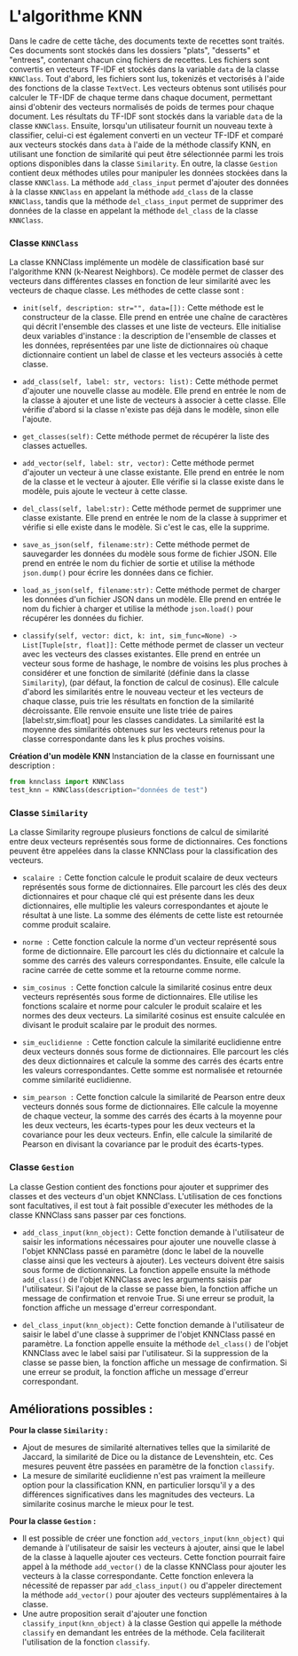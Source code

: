 # L'algorithme KNN
Dans le cadre de cette tâche, des documents texte de recettes sont traités. Ces documents sont stockés dans les dossiers "plats", "desserts" et "entrees", contenant chacun cinq fichiers de recettes. Les fichiers sont convertis en vecteurs TF-IDF et stockés dans la variable `data` de la classe `KNNClass`. Tout d'abord, les fichiers sont lus, tokenizés et vectorisés à l'aide des fonctions de la classe `TextVect`. Les vecteurs obtenus sont utilisés pour calculer le TF-IDF de chaque terme dans chaque document, permettant ainsi d'obtenir des vecteurs normalisés de poids de termes pour chaque document. Les résultats du TF-IDF sont stockés dans la variable `data` de la classe `KNNClass`. Ensuite, lorsqu'un utilisateur fournit un nouveau texte à classifier, celui-ci est également converti en un vecteur TF-IDF et comparé aux vecteurs stockés dans `data` à l'aide de la méthode classify KNN, en utilisant une fonction de similarité qui peut être sélectionnée parmi les trois options disponibles dans la classe `Similarity`.
En outre, la classe `Gestion` contient deux méthodes utiles pour manipuler les données stockées dans la classe `KNNClass`. La méthode `add_class_input` permet d'ajouter des données à la classe `KNNClass` en appelant la méthode `add_class` de la classe `KNNClass`, tandis que la méthode `del_class_input` permet de supprimer des données de la classe en appelant la méthode `del_class` de la classe `KNNClass`.







### Classe `KNNClass`
La classe KNNClass implémente un modèle de classification basé sur l'algorithme KNN (k-Nearest Neighbors). Ce modèle permet de classer des vecteurs dans différentes classes en fonction de leur similarité avec les vecteurs de chaque classe. Les méthodes de cette classe sont :

* `init(self, description: str="", data=[]):` 
Cette méthode est le constructeur de la classe. Elle prend en entrée une chaîne de caractères qui décrit l'ensemble des classes et une liste de vecteurs. Elle initialise deux variables d'instance : la description de l'ensemble de classes et les données, représentées par une liste de dictionnaires où chaque dictionnaire contient un label de classe et les vecteurs associés à cette classe.

* `add_class(self, label: str, vectors: list):`
Cette méthode permet d'ajouter une nouvelle classe au modèle. Elle prend en entrée le nom de la  classe à ajouter et une liste de vecteurs à associer à cette classe. Elle vérifie d'abord si la classe n'existe pas déjà dans le modèle, sinon elle l'ajoute.

* `get_classes(self):` 
Cette méthode permet de récupérer la liste des classes actuelles.

* `add_vector(self, label: str, vector):` 
Cette méthode permet d'ajouter un vecteur à une classe existante. Elle prend en entrée le nom de la classe et le vecteur à ajouter. Elle vérifie si la classe existe dans le modèle, puis ajoute le vecteur à cette classe.

* `del_class(self, label:str):` 
Cette méthode permet de supprimer une classe existante. Elle prend en entrée le nom de la classe à supprimer et vérifie si elle existe dans le modèle. Si c'est le cas, elle la supprime.

* `save_as_json(self, filename:str):` 
Cette méthode permet de sauvegarder les données du modèle sous forme de fichier JSON. Elle prend en entrée le nom du fichier de sortie et utilise la méthode `json.dump()` pour écrire les données dans ce fichier.

* `load_as_json(self, filename:str):` 
Cette méthode permet de charger les données d'un fichier JSON dans un modèle. Elle prend en entrée le nom du fichier à charger et utilise la méthode `json.load()` pour récupérer les données du fichier.

* `classify(self, vector: dict, k: int, sim_func=None) -> List[Tuple[str, float]]:` 
Cette méthode permet de classer un vecteur avec les vecteurs des classes existantes. Elle prend en entrée un vecteur sous forme de hashage, le nombre de voisins les plus proches à considérer et une fonction de similarité (définie dans la classe `Similarity`), (par défaut, la fonction de calcul de cosinus). Elle calcule d'abord les similarités entre le nouveau vecteur et les vecteurs de chaque classe, puis trie les résultats en fonction de la similarité décroissante. Elle renvoie ensuite une liste triée de paires [label:str,sim:float] pour les classes candidates. La similarité est la moyenne des similarités obtenues sur les vecteurs retenus pour la classe correspondante dans les k plus proches voisins.

**Création d'un modèle KNN**
Instanciation de la classe en fournissant une description :
```python
from knnclass import KNNClass
test_knn = KNNClass(description="données de test")
```



### Classe `Similarity`
La classe Similarity regroupe plusieurs fonctions de calcul de similarité entre deux vecteurs représentés sous forme de dictionnaires.
Ces fonctions peuvent être appelées dans la classe KNNClass pour la classification des vecteurs.

* `scalaire :`
Cette fonction calcule le produit scalaire de deux vecteurs représentés sous forme de dictionnaires. Elle parcourt les clés des deux dictionnaires et pour chaque clé qui est présente dans les deux dictionnaires, elle multiplie les valeurs correspondantes et ajoute le résultat à une liste. La somme des éléments de cette liste est retournée comme produit scalaire.

* `norme :`
Cette fonction calcule la norme d'un vecteur représenté sous forme de dictionnaire.  Elle parcourt les clés du dictionnaire et calcule la somme des carrés des valeurs correspondantes. Ensuite, elle calcule la racine carrée de cette somme et la retourne comme norme.

* `sim_cosinus :`
Cette fonction calcule la similarité cosinus entre deux vecteurs représentés sous forme de dictionnaires.  Elle utilise les fonctions scalaire et norme pour calculer le produit scalaire et les normes des deux vecteurs. La similarité cosinus est ensuite calculée en divisant le produit scalaire par le produit des normes.

* `sim_euclidienne :`
Cette fonction calcule la similarité euclidienne entre deux vecteurs donnés sous forme de dictionnaires. Elle parcourt les clés des deux dictionnaires et calcule la somme des carrés des écarts entre les valeurs correspondantes. Cette somme est normalisée et retournée comme similarité euclidienne.

* `sim_pearson :`
Cette fonction calcule la similarité de Pearson entre deux vecteurs donnés sous forme de dictionnaires. Elle calcule la moyenne de chaque vecteur, la somme des carrés des écarts à la moyenne pour les deux vecteurs, les écarts-types pour les deux vecteurs et la covariance pour les deux vecteurs. Enfin, elle calcule la similarité de Pearson en divisant la covariance par le produit des écarts-types.













### Classe `Gestion`
La classe Gestion contient des fonctions pour ajouter et supprimer des classes et des vecteurs d'un objet KNNClass. L'utilisation de ces fonctions sont facultatives, il est tout à fait possible d'executer les méthodes de la classe KNNClass sans passer par ces fonctions. 

* `add_class_input(knn_object):`
Cette fonction demande à l'utilisateur de saisir les informations nécessaires pour ajouter une nouvelle classe à l'objet KNNClass passé en paramètre (donc le label de la nouvelle classe ainsi que les vecteurs à ajouter). Les vecteurs doivent être saisis sous forme de dictionnaires. La fonction appelle ensuite la méthode `add_class()` de l'objet KNNClass avec les arguments saisis par l'utilisateur. Si l'ajout de la classe se passe bien, la fonction affiche un message de confirmation et renvoie True. Si une erreur se produit, la fonction affiche un message d'erreur correspondant.

* `del_class_input(knn_object):`
Cette fonction demande à l'utilisateur de saisir le label d'une classe à supprimer de l'objet KNNClass passé en paramètre. La fonction appelle ensuite la méthode `del_class()` de l'objet KNNClass avec le label saisi par l'utilisateur. Si la suppression de la classe se passe bien, la fonction affiche un message de confirmation. Si une erreur se produit, la fonction affiche un message d'erreur correspondant.


## Améliorations possibles :

**Pour la classe `Similarity` :**

- Ajout de mesures de similarité alternatives telles que la similarité de Jaccard, la similarité de Dice ou la distance de Levenshtein, etc. Ces mesures peuvent être passées en paramètre de la fonction `classify`.
- La mesure de similarité euclidienne n'est pas vraiment la meilleure option pour la classification KNN, en particulier lorsqu'il y a des différences significatives dans les magnitudes des vecteurs. La similarite cosinus marche le mieux pour le test.



**Pour la classe `Gestion` :**
- Il est possible de créer une fonction `add_vectors_input(knn_object)` qui demande à l'utilisateur de saisir les vecteurs à ajouter, ainsi que le label de la classe à laquelle ajouter ces vecteurs. Cette fonction pourrait faire appel à la méthode `add_vector()` de la classe KNNClass pour ajouter les vecteurs à la classe correspondante. Cette fonction enlevera la nécessité de repasser par `add_class_input()` ou d'appeler directement la méthode `add_vector()` pour ajouter des vecteurs supplémentaires à la classe.
- Une autre proposition serait d'ajouter une fonction `classify_input(knn_object)` à la classe Gestion qui appelle la méthode `classify` en demandant les entrées de la méthode. Cela faciliterait l'utilisation de la fonction `classify`.


